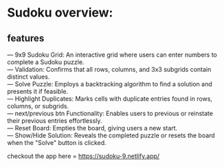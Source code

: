  <h1>Sudoku overview:   </h1>
 <h2>features </h2>  
— 9x9 Sudoku Grid:  An interactive grid where users can enter numbers to complete a Sudoku puzzle. <br>
— Validation:  Confirms that all rows, columns, and 3x3 subgrids contain distinct values. <br>
— Solve Puzzle:  Employs a backtracking algorithm to find a solution and presents it if feasible. <br>
— Highlight Duplicates:  Marks cells with duplicate entries found in rows, columns, or subgrids. <br>
— next/previous btn Functionality:  Enables users to previous or reinstate their previous entries effortlessly. <br>
— Reset Board:  Empties the board, giving users a new start. <br>
— Show/Hide Solution:  Reveals the completed puzzle or resets the board when the "Solve" button is clicked. <br>

checkout the app here =     https://sudoku-9.netlify.app/
